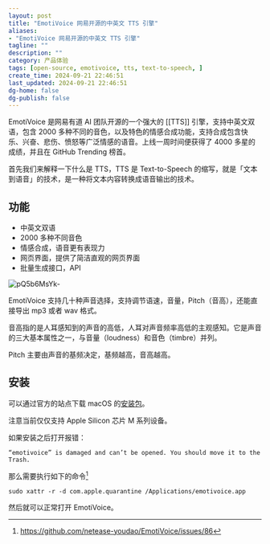 ```yaml
---
layout: post
title: "EmotiVoice 网易开源的中英文 TTS 引擎"
aliases:
- "EmotiVoice 网易开源的中英文 TTS 引擎"
tagline: ""
description: ""
category: 产品体验
tags: [open-source, emotivoice, tts, text-to-speech, ]
create_time: 2024-09-21 22:46:51
last_updated: 2024-09-21 22:46:51
dg-home: false
dg-publish: false
---
```


EmotiVoice 是网易有道 AI 团队开源的一个强大的 [[TTS]] 引擎，支持中英文双语，包含 2000 多种不同的音色，以及特色的情感合成功能，支持合成包含快乐、兴奋、悲伤、愤怒等广泛情感的语音。上线一周时间便获得了 4000 多星的成绩，并且在 GitHub Trending 榜首。

首先我们来解释一下什么是 TTS，TTS 是 Text-to-Speech 的缩写，就是「文本到语音」的技术，是一种将文本内容转换成语音输出的技术。

## 功能

- 中英文双语
- 2000 多种不同音色
- 情感合成，语音更有表现力
- 网页界面，提供了简洁直观的网页界面
- 批量生成接口，API

![pQ5b6MsYk-](https://pic.einverne.info/images/pQ5b6MsYk-.png)

EmotiVoice 支持几十种声音选择，支持调节语速，音量，Pitch（音高），还能直接导出 mp3 或者 wav 格式。

音高指的是人耳感知到的声音的高低，人耳对声音频率高低的主观感知。它是声音的三大基本属性之一，与音量（loudness）和音色（timbre）并列。

Pitch 主要由声音的基频决定，基频越高，音高越高。

## 安装

可以通过官方的站点下载 macOS 的[安装包](https://github.com/netease-youdao/EmotiVoice?tab=readme-ov-file)。

注意当前仅仅支持 Apple Silicon 芯片 M 系列设备。

如果安装之后打开报错：

```
“emotivoice” is damaged and can’t be opened. You should move it to the Trash.
```

那么需要执行如下的命令[^1]

[^1]: <https://github.com/netease-youdao/EmotiVoice/issues/86>

```
sudo xattr -r -d com.apple.quarantine /Applications/emotivoice.app
```

然后就可以正常打开 EmotiVoice。
